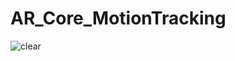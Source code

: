 # AR_Core_MotionTracking
![clear](https://user-images.githubusercontent.com/96456897/165724369-65f9a919-1ce0-4d5f-9898-fb08d9c3b045.jpg)
